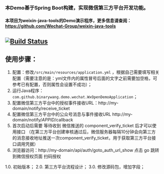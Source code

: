 ### 本Demo基于Spring Boot构建，实现微信第三方平台开发功能。

#### 本项目为weixin-java-tools的Demo演示程序，更多信息请查阅：https://github.com/Wechat-Group/weixin-java-tools

[![Build Status](https://travis-ci.org/Wechat-Group/weixin-java-open-demo.svg?branch=master)](https://travis-ci.org/Wechat-Group/weixin-java-open-demo)
-----------------------

## 使用步骤：
1. 配置：修改`/src/main/resources/application.yml` ，根据自己需要填写相关配置（需要注意的是：yml文件内的属性冒号后面的文字之前需要加空格，可参考已有配置，否则属性会设置不成功）；	
1. 运行Java程序：`com.github.binarywang.demo.wechat.WxOpenDemoApplication`； 
1. 配置微信第三方平台中的授权事件接收URL：http://my-domain/notify/receive_ticket 
1. 配置微信第三方平台中的公众号消息与事件接收URL http://my-domain/notify/$APPID$/callback
1. 首次启动后需要 等待收到 微信推送的 component_verify_ticket 后才可以使用接口 （在第三方平台创建审核通过后，微信服务器每隔10分钟会向第三方的消息接收地址推送一次component_verify_ticket，用于获取第三方平台接口调用凭据）
1. 浏览器访问：http://my-domain/api/auth/goto_auth_url_show 点击 go 跳转到微信授权页面 扫码授权


1.0. 初始版本； 
2.0. 第三方平台流程设计； 
3.0. 修改源码包，增加字段； 
